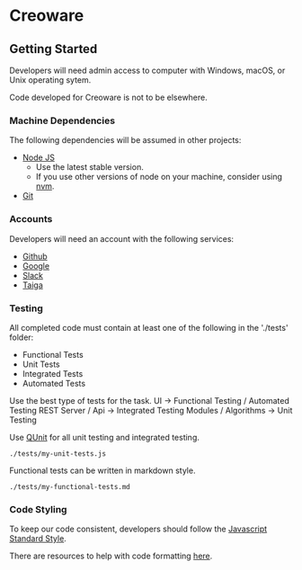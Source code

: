 # Creoware
## Getting Started

Developers will need admin access to computer with Windows, macOS, or Unix operating sytem.

Code developed for Creoware is not to be elsewhere.

### Machine Dependencies

The following dependencies will be assumed in other projects:
- [Node JS](https://nodejs.org)
  - Use the latest stable version.
  - If you use other versions of node on your machine, consider using [nvm](https://github.com/creationix/nvm).
- [Git](https://git-scm.com)

### Accounts

Developers will need an account with the following services:
- [Github](https://github.com)
- [Google](https://google.com)
- [Slack](https://slack.com)
- [Taiga](https://taiga.io)

### Testing

All completed code must contain at least one of the following in the './tests' folder:
- Functional Tests
- Unit Tests
- Integrated Tests
- Automated Tests

Use the best type of tests for the task.
  UI -> Functional Testing / Automated Testing
  REST Server / Api -> Integrated Testing
  Modules / Algorithms -> Unit Testing
 
Use [QUnit](https://qunitjs.com) for all unit testing and integrated testing.

  `./tests/my-unit-tests.js`

Functional tests can be written in markdown style.
 
  `./tests/my-functional-tests.md`
  
 
### Code Styling

To keep our code consistent, developers should follow the [Javascript Standard Style](https://github.com/standard/standard/blob/master/docs/RULES-en.md#javascript-standard-style).

There are resources to help with code formatting [here](https://github.com/standard/standard).


